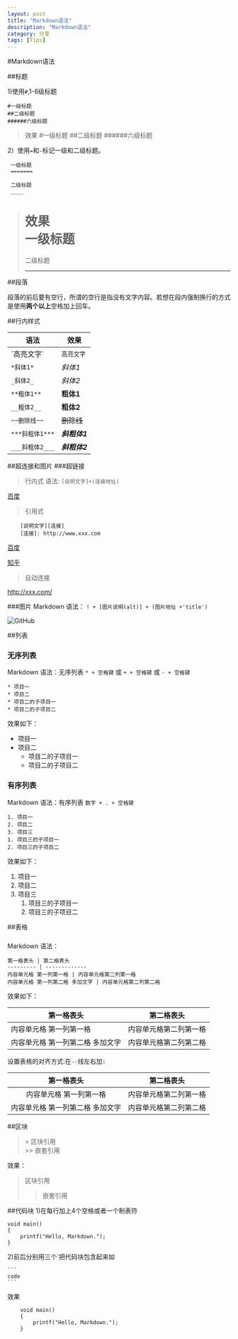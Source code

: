 ```yaml
---
layout: post
title: "Markdown语法"
description: "Markdown语法"
category: 分享
tags: [Tips]
---
```




#Markdown语法

##标题

1)使用`#`,1-6级标题  

```
#一级标题
##二级标题
######六级标题
```
>效果
>#一级标题
>##二级标题
>######六级标题

2）使用`=`和`-`标记一级和二级标题。  

```
 一级标题  
 =======  
 
 二级标题  
 ____
```

>效果  
> 一级标题    
> ======= 
> 二级标题  
> ____


##段落

段落的前后要有空行，所谓的空行是指没有文字内容。若想在段内强制换行的方式是使用**两个以上**空格加上回车。


##行内样式

|语法|效果|
|----|-----
|\`高亮文字\`|`高亮文字`
|`*斜体1*`|*斜体1*
|`_斜体2_`|_斜体2_
|`**粗体1**`|**粗体1**
|`__粗体2__`|__粗体2__
|`~~删除线~~`| ~~删除线~~
|`***斜粗体1***`|***斜粗体1***
|`___斜粗体2___`|___斜粗体2___



##超连接和图片
###超链接
> 行内式 语法: `[说明文字]+(连接地址)`
	
[百度](http://www.baidu.com)

>引用式

```
	[说明文字][连接]
	[连接]: http://www.xxx.com
```
	
[百度][baidu]

[知乎][zhihu]

[baidu]: http://www.baidu.com
[zhihu]: http://www.zhihu.com

>自动连接

<http://xxx.com/>

###图片
Markdown 语法： `! + [图片说明(alt)] + (图片地址 +'title')`

![GitHub](http://zh.mweb.im/asset/img/set-up-git.gif "gtihub")


##列表
### 无序列表

Markdown 语法：无序列表 `* + 空格键` 或 `+ + 空格键` 或 `- + 空格键`

```
* 项目一 
* 项目二
* 项目二的子项目一 
* 项目二的子项目二
```

效果如下：

* 项目一 
* 项目二
	* 项目二的子项目一 
	* 项目二的子项目二

### 有序列表

Markdown 语法：有序列表 `数字 + . + 空格键`

```
1. 项目一 
2. 项目二 
3. 项目三
1. 项目三的子项目一
2. 项目三的子项目二
```

效果如下：

1. 项目一 
2. 项目二 
3. 项目三
	1. 项目三的子项目一 
	2. 项目三的子项目二

##表格
###
Markdown 语法：

```
第一格表头 | 第二格表头
--------- | -------------
内容单元格 第一列第一格 | 内容单元格第二列第一格
内容单元格 第一列第二格 多加文字 | 内容单元格第二列第二格
```

效果如下：

第一格表头 | 第二格表头
--------- | -------------
内容单元格 第一列第一格| 内容单元格第二列第一格
内容单元格 第一列第二格 多加文字 | 内容单元格第二列第二格

设置表格的对齐方式:在`--`线左右加`:`

第一格表头 | 第二格表头
:------: | :------:
内容单元格 第一列第一格| 内容单元格第二列第一格
内容单元格 第一列第二格 多加文字 | 内容单元格第二列第二格

##区块
> \> 区块引用  
> \>> 嵌套引用  

效果：
> 区块引用  
>> 嵌套引用 



##代码块
1)在每行加上4个空格或者一个制表符

	void main()    
	{    
	    printf("Hello, Markdown.");    
	}   

2)前后分别用三个\`把代码块包含起来如  
	
	```
	code
	``` 
效果  

```
	void main()    
	{    
	    printf("Hello, Markdown.");    
	}  
```




